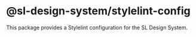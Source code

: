 # @sl-design-system/stylelint-config

This package provides a Stylelint configuration for the SL Design System.

